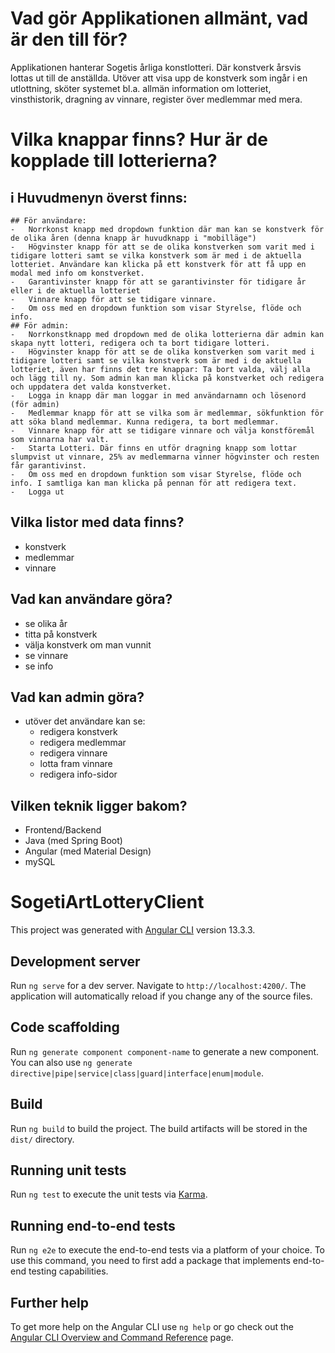 # Vad gör Applikationen allmänt, vad är den till för?

Applikationen hanterar Sogetis årliga konstlotteri. Där konstverk årsvis
lottas ut till de anställda. Utöver att visa upp de konstverk som ingår i en utlottning, sköter
systemet bl.a. allmän information om lotteriet, vinsthistorik, dragning av vinnare, register
över medlemmar med mera.

# Vilka knappar finns? Hur är de kopplade till lotterierna?

## i Huvudmenyn överst finns:

    ## För användare:
    -   Norrkonst knapp med dropdown funktion där man kan se konstverk för de olika åren (denna knapp är huvudknapp i "mobilläge")
    -   Högvinster knapp för att se de olika konstverken som varit med i tidigare lotteri samt se vilka konstverk som är med i de aktuella lotteriet. Användare kan klicka på ett konstverk för att få upp en modal med info om konstverket.
    -   Garantivinster knapp för att se garantivinster för tidigare år eller i de aktuella lotteriet
    -   Vinnare knapp för att se tidigare vinnare.
    -   Om oss med en dropdown funktion som visar Styrelse, flöde och info.
    ## För admin:
    -   Norrkonstknapp med dropdown med de olika lotterierna där admin kan skapa nytt lotteri, redigera och ta bort tidigare lotteri.
    -   Högvinster knapp för att se de olika konstverken som varit med i tidigare lotteri samt se vilka konstverk som är med i de aktuella lotteriet, även har finns det tre knappar: Ta bort valda, välj alla och lägg till ny. Som admin kan man klicka på konstverket och redigera och uppdatera det valda konstverket.
    -   Logga in knapp där man loggar in med användarnamn och lösenord (för admin)
    -   Medlemmar knapp för att se vilka som är medlemmar, sökfunktion för att söka bland medlemmar. Kunna redigera, ta bort medlemmar.
    -   Vinnare knapp för att se tidigare vinnare och välja konstföremål som vinnarna har valt.
    -   Starta Lotteri. Där finns en utför dragning knapp som lottar slumpvist ut vinnare, 25% av medlemmarna vinner högvinster och resten får garantivinst.
    -   Om oss med en dropdown funktion som visar Styrelse, flöde och info. I samtliga kan man klicka på pennan för att redigera text.
    -   Logga ut

## Vilka listor med data finns?

-   konstverk
-   medlemmar
-   vinnare

## Vad kan användare göra?

-   se olika år
-   titta på konstverk
-   välja konstverk om man vunnit
-   se vinnare
-   se info

## Vad kan admin göra?

-   utöver det användare kan se:
    -   redigera konstverk
    -   redigera medlemmar
    -   redigera vinnare
    -   lotta fram vinnare
    -   redigera info-sidor

## Vilken teknik ligger bakom?

-   Frontend/Backend
-   Java (med Spring Boot)
-   Angular (med Material Design)
-   mySQL

# SogetiArtLotteryClient

This project was generated with [Angular CLI](https://github.com/angular/angular-cli) version 13.3.3.

## Development server

Run `ng serve` for a dev server. Navigate to `http://localhost:4200/`. The application will automatically reload if you change any of the source files.

## Code scaffolding

Run `ng generate component component-name` to generate a new component. You can also use `ng generate directive|pipe|service|class|guard|interface|enum|module`.

## Build

Run `ng build` to build the project. The build artifacts will be stored in the `dist/` directory.

## Running unit tests

Run `ng test` to execute the unit tests via [Karma](https://karma-runner.github.io).

## Running end-to-end tests

Run `ng e2e` to execute the end-to-end tests via a platform of your choice. To use this command, you need to first add a package that implements end-to-end testing capabilities.

## Further help

To get more help on the Angular CLI use `ng help` or go check out the [Angular CLI Overview and Command Reference](https://angular.io/cli) page.
